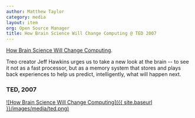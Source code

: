 ```yaml
---
author: Matthew Taylor
category: media
layout: item
org: Open Source Manager
title: How Brain Science Will Change Computing @ TED 2007
---
```


<a href="http://www.ted.com/talks/jeff_hawkins_on_how_brain_science_will_change_computing.html">How Brain Science Will Change Computing</a>.

Treo creator Jeff Hawkins urges us to take a new look at the brain -- to see it
not as a fast processor, but as a memory system that stores and plays back
experiences to help us predict, intelligently, what will happen next.

### TED, 2007

[![How Brain Science Will Change Computing]({{ site.baseurl }}/images/media/ted.png)](http://www.ted.com/talks/jeff_hawkins_on_how_brain_science_will_change_computing.html)
